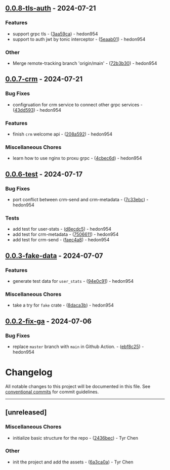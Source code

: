 ## [0.0.8-tls-auth](https://github.com/hedon-rust-road/crm/compare/v0.0.7-crm..v0.0.8-tls-auth) - 2024-07-21

### Features

- support grpc tls - ([3aa59ca](https://github.com/hedon-rust-road/crm/commit/3aa59ca59fa21c8f88c384b752d849611592893f)) - hedon954
- support to auth jwt by tonic interceptor - ([5eaab01](https://github.com/hedon-rust-road/crm/commit/5eaab01fa5255babb08fe8338a75fb73775931b3)) - hedon954

### Other

- Merge remote-tracking branch 'origin/main' - ([72b3b30](https://github.com/hedon-rust-road/crm/commit/72b3b3043346ddb2a5380a0bbb916848140a856a)) - hedon954

<!-- generated by git-cliff -->
## [0.0.7-crm](https://github.com/hedon-rust-road/crm/compare/v0.0.6-tets..v0.0.7-crm) - 2024-07-21

### Bug Fixes

- configruation for crm service to connect other grpc services - ([43dd593](https://github.com/hedon-rust-road/crm/commit/43dd59344fd7c2f9653d857ecb61c67dcf61be3b)) - hedon954

### Features

- finish `crm` welcome api - ([208a592](https://github.com/hedon-rust-road/crm/commit/208a592157d722cde17bd23c71b14f198e32453f)) - hedon954

### Miscellaneous Chores

- learn how to use nginx to proxu grpc - ([4cbec6d](https://github.com/hedon-rust-road/crm/commit/4cbec6d9fdb1fc252fb7fdb3ca973f1b255eaace)) - hedon954

<!-- generated by git-cliff -->
## [0.0.6-test](https://github.com/hedon-rust-road/crm/compare/v0.0.5-send..v0.0.6-tets) - 2024-07-17

### Bug Fixes

- port conflict between crm-send and crm-metadata - ([7c33ebc](https://github.com/hedon-rust-road/crm/commit/7c33ebc43d6472b2f6c100e0e0c8315daf972bca)) - hedon954

### Tests

- add test for user-stats - ([d8ecdc5](https://github.com/hedon-rust-road/crm/commit/d8ecdc524a4ee2564a611cd45899e4a30d8fc164)) - hedon954
- add test for crm-metadata - ([7506611](https://github.com/hedon-rust-road/crm/commit/750661186a5c90744f6b73872c81a79cf028b7b2)) - hedon954
- add test for crm-send - ([faec4a8](https://github.com/hedon-rust-road/crm/commit/faec4a8461acee88643ce0a0d2e7c24db8054c62)) - hedon954

<!-- generated by git-cliff -->
## [0.0.3-fake-data](https://github.com/hedon-rust-road/crm/compare/v0.0.2-fix-ga..v0.0.3-fake-data) - 2024-07-07

### Features

- generate test data for `user_stats` - ([94e0c91](https://github.com/hedon-rust-road/crm/commit/94e0c91fab9c193aab6232d6ffd49e27d8c03ca5)) - hedon954

### Miscellaneous Chores

- take a try for `fake` crate - ([8daca3b](https://github.com/hedon-rust-road/crm/commit/8daca3be968d80500bf5ceba10a00dc994964769)) - hedon954

<!-- generated by git-cliff -->
## [0.0.2-fix-ga](https://github.com/hedon-rust-road/crm/compare/v0.0.1-prost-tonic..v0.0.2-fix-ga) - 2024-07-06

### Bug Fixes

- replace `master` branch with `main` in Github Action. - ([ebf8c25](https://github.com/hedon-rust-road/crm/commit/ebf8c25e1665be1141b24e711512683e06b61bc6)) - hedon954

<!-- generated by git-cliff -->
# Changelog

All notable changes to this project will be documented in this file. See [conventional commits](https://www.conventionalcommits.org/) for commit guidelines.

---
## [unreleased]

### Miscellaneous Chores

- initialize basic structure for the repo - ([2436bec](https://github.com/tyrchen/qdrant-lib/commit/2436bec4a02caac64f6c1f97ca79b6ce745b4f53)) - Tyr Chen

### Other

- init the project and add the assets - ([6a3ca0a](https://github.com/tyrchen/qdrant-lib/commit/6a3ca0a900451c55969cc8dec20afb5351d86599)) - Tyr Chen

<!-- generated by git-cliff -->
